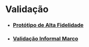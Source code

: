 # Validação

- [<h3>Protótipo de Alta Fidelidade</h3>](/docs/validation/high_fidelity_prototype.md)
- [<h3>Validação Informal Marco</h3>](docs/validation/email/email.md)
